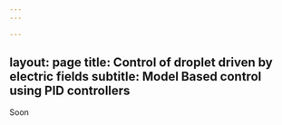 ```yaml
---
---

---
```

layout: page
title: Control of droplet driven by electric fields
subtitle: Model Based control using PID controllers
---

Soon
